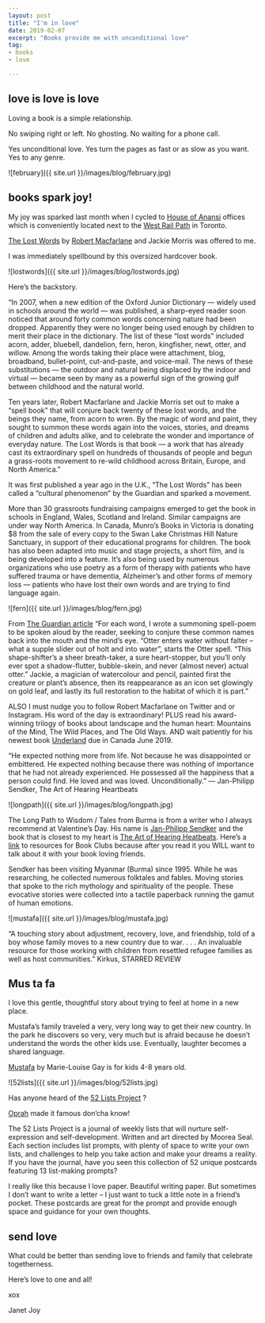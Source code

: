```yaml
---
layout: post
title: "I'm in love"
date: 2019-02-07
excerpt: "Books provide me with unconditional love"
tag:
- books
- love

---
```


## love is love is love

Loving a book is a simple relationship.

No swiping right or left. No ghosting. No waiting for a phone call.

Yes unconditional love. Yes turn the pages as fast or as slow as you want. Yes to any genre.

![february]({{ site.url }}/images/blog/february.jpg)

## books spark joy!

My joy was sparked last month when I cycled to [House of Anansi](https://houseofanansi.com/) offices which is conveniently located next to the [West Rail Path](https://www.railpath.ca/) in Toronto. 

[The Lost Words](https://houseofanansi.com/products/the-lost-words) by [Robert Macfarlane](https://www.instagram.com/robgmacfarlane/?hl=en) and Jackie Morris was offered to me.

I was immediately spellbound by this oversized hardcover book.

![lostwords]({{ site.url }}/images/blog/lostwords.jpg)

Here’s the backstory. 

“In 2007, when a new edition of the Oxford Junior Dictionary — widely used in schools around the world — was published, a sharp-eyed reader soon noticed that around forty common words concerning nature had been dropped. Apparently they were no longer being used enough by children to merit their place in the dictionary. The list of these “lost words” included acorn, adder, bluebell, dandelion, fern, heron, kingfisher, newt, otter, and willow. Among the words taking their place were attachment, blog, broadband, bullet-point, cut-and-paste, and voice-mail. The news of these substitutions — the outdoor and natural being displaced by the indoor and virtual — became seen by many as a powerful sign of the growing gulf between childhood and the natural world.

Ten years later, Robert Macfarlane and Jackie Morris set out to make a “spell book” that will conjure back twenty of these lost words, and the beings they name, from acorn to wren. By the magic of word and paint, they sought to summon these words again into the voices, stories, and dreams of children and adults alike, and to celebrate the wonder and importance of everyday nature. The Lost Words is that book — a work that has already cast its extraordinary spell on hundreds of thousands of people and begun a grass-roots movement to re-wild childhood across Britain, Europe, and North America.”

It was first published a year ago in the U.K., “The Lost Words” has been called a “cultural phenomenon” by the Guardian and sparked a movement.

More than 30 grassroots fundraising campaigns emerged to get the book in schools in England, Wales, Scotland and Ireland. Similar campaigns are under way North America. In Canada, Munro’s Books in Victoria is donating $8 from the sale of every copy to the Swan Lake Christmas Hill Nature Sanctuary, in support of their educational programs for children.
The book has also been adapted into music and stage projects, a short film, and is being developed into a feature. It’s also being used by numerous organizations who use poetry as a form of therapy with patients who have suffered trauma or have dementia, Alzheimer’s and other forms of memory loss — patients who have lost their own words and are trying to find language again.

![fern]({{ site.url }}/images/blog/fern.jpg)

From [The Guardian article](https://www.theguardian.com/music/2019/jan/16/spell-songs-robert-macfarlane-the-lost-words-vanishing-nature-folk-musicians)  “For each word, I wrote a summoning spell-poem to be spoken aloud by the reader, seeking to conjure these common names back into the mouth and the mind’s eye. “Otter enters water without falter – what a supple slider out of holt and into water”, starts the Otter spell. “This shape-shifter’s a sheer breath-taker, a sure heart-stopper, but you’ll only ever spot a shadow-flutter, bubble-skein, and never (almost never) actual otter.” Jackie, a magician of watercolour and pencil, painted first the creature or plant’s absence, then its reappearance as an icon set glowingly on gold leaf, and lastly its full restoration to the habitat of which it is part.”

ALSO I must nudge you to follow Robert Macfarlane on Twitter and or Instagram. His word of the day is extraordinary! PLUS read his award-winning trilogy of books about landscape and the human heart: Mountains of the Mind, The Wild Places, and The Old Ways. AND wait patiently for his newest book [Underland](https://www.penguinrandomhouse.ca/books/605444/underland-by-robert-macfarlane/9780241143803) due in Canada June 2019.  


“He expected nothing more from life. Not because he was disappointed or embittered. He expected nothing because there was nothing of importance that he had not already experienced. He possessed all the happiness that a person could find. He loved and was loved. Unconditionally.” 
― Jan-Philipp Sendker, The Art of Hearing Heartbeats

![longpath]({{ site.url }}/images/blog/longpath.jpg)

The Long Path to Wisdom / Tales from Burma is from a writer who I always recommend at Valentine’s Day. His name is [Jan-Philipp Sendker](http://artofhearingheartbeats.com/about-jan-philipp-sendker/) and the book that is closest to my heart is [The Art of Hearing Heatbeats](http://artofhearingheartbeats.com/books/).  Here’s a [link](http://artofhearingheartbeats.com/book-extras/reader-resources/) to resources  for Book Clubs because after you read it you WILL want to talk about it with your book loving friends.

Sendker has been visiting Myanmar (Burma) since 1995. While he was researching, he collected numerous folktales and fables. Moving stories that spoke to the rich mythology and spirituality of the people. These evocative stories were collected into a tactile paperback running the gamut of human emotions.

![mustafa]({{ site.url }}/images/blog/mustafa.jpg)

“A touching story about adjustment, recovery, love, and friendship, told of a boy whose family moves to a new country due to war. . . . An invaluable resource for those working with children from resettled refugee families as well as host communities.”
Kirkus, STARRED REVIEW

## Mus ta fa

I love this gentle, thoughtful story about trying to feel at home in a new place.

Mustafa’s family traveled a very, very long way to get their new country. In the park he discovers so very, very much but is afraid because he doesn’t understand the words the other kids use. Eventually, laughter becomes a shared language. 

[Mustafa](https://houseofanansi.com/products/mustafa) by Marie-Louise Gay is for kids 4-8 years old.

![52lists]({{ site.url }}/images/blog/52lists.jpg)

Has anyone heard of the [52 Lists Project](https://www.mooreaseal.com/products/the-52-lists-project-a-year-of-weekly-journaling-inspiration) ?  

[Oprah](http://www.oprah.com/inspiration/52-lists-project) made it famous don’cha know!  

The 52 Lists Project is a journal of weekly lists that will nurture self-expression and self-development. Written and art directed by Moorea Seal. Each section includes list prompts, with plenty of space to write your own lists, and challenges to help you take action and make your dreams a reality. If you have the journal, have you seen this collection of 52 unique postcards featuring 13 list-making prompts?

I really like this because I love paper. Beautiful writing paper. But sometimes I don’t want to write a letter – I just want to tuck a little note in a friend’s pocket. These postcards are great for the prompt and provide enough space and guidance for your own thoughts.

## send love

What could be better than sending love to friends and family that celebrate togetherness.

Here’s love to one and all!

xox

Janet Joy

